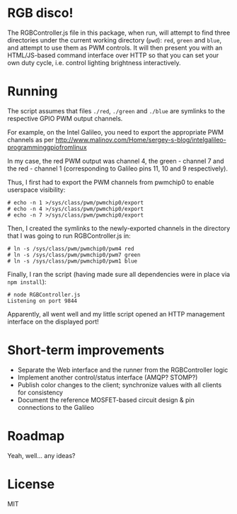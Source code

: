 # RGB disco!

The RGBController.js file in this package, when run, will attempt to find three directories under the current working directory (`pwd`): `red`, `green` and `blue`, and attempt to use them as PWM controls. It will then present you with an HTML/JS-based command interface over HTTP so that you can set your own duty cycle, i.e. control lighting brightness interactively.

# Running

The script assumes that files `./red`, `./green` and `./blue` are symlinks to the respective GPIO PWM output channels.

For example, on the Intel Galileo, you need to export the appropriate PWM channels as per http://www.malinov.com/Home/sergey-s-blog/intelgalileo-programminggpiofromlinux

In my case, the red PWM output was channel 4, the green - channel 7 and the red - channel 1 (corresponding to Galileo pins 11, 10 and 9 respectively).

Thus, I first had to export the PWM channels from pwmchip0 to enable userspace visibility:
```
# echo -n 1 >/sys/class/pwm/pwmchip0/export
# echo -n 4 >/sys/class/pwm/pwmchip0/export
# echo -n 7 >/sys/class/pwm/pwmchip0/export
```

Then, I created the symlinks to the newly-exported channels in the directory that I was going to run RGBController.js in:
```
# ln -s /sys/class/pwm/pwmchip0/pwm4 red
# ln -s /sys/class/pwm/pwmchip0/pwm7 green
# ln -s /sys/class/pwm/pwmchip0/pwm1 blue
```

Finally, I ran the script (having made sure all dependencies were in place via `npm install`):
```
# node RGBController.js
Listening on port 9844
```

Apparently, all went well and my little script opened an HTTP management interface on the displayed port!

# Short-term improvements
* Separate the Web interface and the runner from the RGBController logic
* Implement another control/status interface (AMQP? STOMP?)
* Publish color changes to the client; synchronize values with all clients for consistency
* Document the reference MOSFET-based circuit design & pin connections to the Galileo

# Roadmap
Yeah, well... any ideas?

# License
MIT
